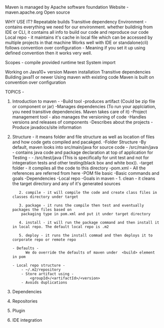 Maven is managed by Apache software foundation
Website - maven.apache.org
Open source

WHY USE IT? 
Repeatable builds
Transitive dependency
Environment - contains everything we need for our environment. whether buildinig from IDE or CLI, it contains all info to build our code and reproduce our code 
Local repo - it maintains it's cache in local file which can be accessed by multiple projects in that machine 
Works well with IDE or standalone(cli)
follows convention over configuration - Meaning if you set it up using defined convention then it works very well.


Scopes - 
 compile 
 provided
 runtime
 test
 System
 import

Working on Java10+ version
Maven installation
Transitive dependencies
Building java11 or newer
Using maven with existing code
Maven is built on convention over configuration


TOPICS - 
 1. Introduction to maven - 
       -Build tool 
          -produces artifact (Could be zip file or component or jar)
          -Manages dependencies (To run your applciation, you need transitive dependencies. Maven takes care of it)
       -Project management tool - also manages the versioning of code
          -Handles versions and releases of components
          -Describes about the projects
          -Produce javadocs/site information

 2. Structure -
       it means folder and file structure as well as location of files and how code gets compiled and pacakged.
       -Folder Structure
          -By default, maven looks into src/main/java for source code
              - /src/main/java  - contains java code and package declaration at top of application
              for Testing - 
              - /src/test/java (This is specifically for unit test and not for integeration tests and other testing(black box and white box)).
          -target folder - it compiles all the code to this directory
          -pom.xml  - All the references are referred from here
       -POM file basic
       -Basic commands and goals
       -Dependencies
       -Local repo
       -Goals in maven - 
           1. clean - it cleans the target directory and any of it's generated sources

           2. compile - it will compile the code and create class files in classes directory under target

           3. package - it runs the compile then test and eventually packages the files based on 
            packaging type in pom.xml and put it under target directory

           4. install - it will run the package command and then install it in local repo. The default local repo is .m2

           5. deploy - it runs the install commad and then deploys it to corporate repo or remote repo

        - Defaults - 
              We do override the defaults of maven under  <build> element in pom

        - Local repo structure - 
            - ~/.m2/repository
            - Store artifact using - 
                <groupId>/<artifactId>/<version>
            - Avoids duplications
         

 3. Dependencies
 4. Repositories
 5. Plugin
 6. IDE integration



